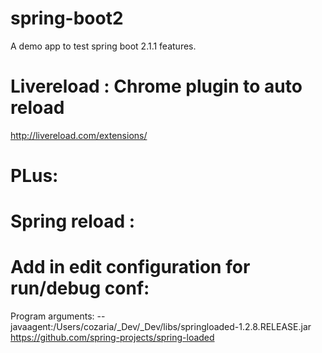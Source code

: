 # spring-boot2
A demo app to test spring boot 2.1.1 features.


# Livereload : Chrome plugin to auto reload
http://livereload.com/extensions/
# PLus:

# Spring reload :
# Add in edit configuration for run/debug conf: 
Program arguments: 
--javaagent:/Users/cozaria/_Dev/_Dev/libs/springloaded-1.2.8.RELEASE.jar
https://github.com/spring-projects/spring-loaded
